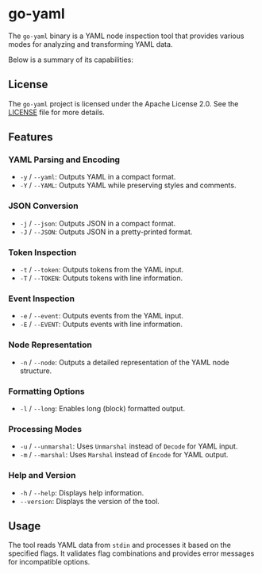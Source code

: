 # go-yaml

The `go-yaml` binary is a YAML node inspection tool that provides various modes for analyzing and transforming YAML data.

Below is a summary of its capabilities:

## License

The `go-yaml` project is licensed under the Apache License 2.0. See the [LICENSE](LICENSE) file for more details.

## Features

### YAML Parsing and Encoding
- `-y` / `--yaml`: Outputs YAML in a compact format.
- `-Y` / `--YAML`: Outputs YAML while preserving styles and comments.

### JSON Conversion
- `-j` / `--json`: Outputs JSON in a compact format.
- `-J` / `--JSON`: Outputs JSON in a pretty-printed format.

### Token Inspection
- `-t` / `--token`: Outputs tokens from the YAML input.
- `-T` / `--TOKEN`: Outputs tokens with line information.

### Event Inspection
- `-e` / `--event`: Outputs events from the YAML input.
- `-E` / `--EVENT`: Outputs events with line information.

### Node Representation
- `-n` / `--node`: Outputs a detailed representation of the YAML node structure.

### Formatting Options
- `-l` / `--long`: Enables long (block) formatted output.

### Processing Modes
- `-u` / `--unmarshal`: Uses `Unmarshal` instead of `Decode` for YAML input.
- `-m` / `--marshal`: Uses `Marshal` instead of `Encode` for YAML output.

### Help and Version
- `-h` / `--help`: Displays help information.
- `--version`: Displays the version of the tool.

## Usage
The tool reads YAML data from `stdin` and processes it based on the specified flags. It validates flag combinations and provides error messages for incompatible options.